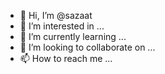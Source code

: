 - 👋 Hi, I’m @sazaat
- 👀 I’m interested in ...
- 🌱 I’m currently learning ...
- 💞️ I’m looking to collaborate on ...
- 📫 How to reach me ...

<!---
sazaat/sazaat is a ✨ special ✨ repository because its `README.md` (this file) appears on your GitHub profile.
You can click the Preview link to take a look at your changes.
--->
